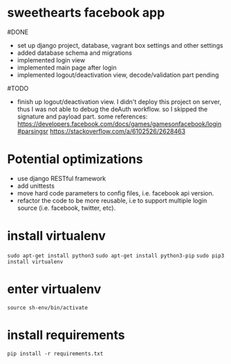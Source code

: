 # sweethearts facebook app

#DONE
- set up django project, database, vagrant box settings and other settings
- added database schema and migrations
- implemented login view
- implemented main page after login
- implemented logout/deactivation view, decode/validation part pending

#TODO
- finish up logout/deactivation view. I didn't deploy this project on server, thus I was not able to debug the deAuth
workflow. so I skipped the signature and payload part.
some references: https://developers.facebook.com/docs/games/gamesonfacebook/login#parsingsr
https://stackoverflow.com/a/6102526/2628463

# Potential optimizations
- use django RESTful framework
- add unittests
- move hard code parameters to config files, i.e. facebook api version.
- refactor the code to be more reusable, i.e to support multiple login source (i.e. facebook, twitter, etc).

# install virtualenv
`sudo apt-get install python3`
`sudo apt-get install python3-pip`
`sudo pip3 install virtualenv`

# enter virtualenv
`source sh-env/bin/activate`

# install requirements
`pip install -r requirements.txt`
